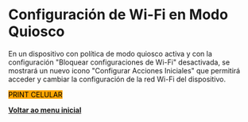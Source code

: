# Configuración de Wi-Fi en Modo Quiosco

En un dispositivo con política de modo quiosco activa y con la configuración "Bloquear configuraciones de Wi-Fi" desactivada, se mostrará un nuevo icono "Configurar Acciones Iniciales" que permitirá acceder y cambiar la configuración de la red Wi-Fi del dispositivo.

<mark style="background-color:orange;">PRINT CELULAR</mark>

[**Voltar ao menu inicial**](./)
